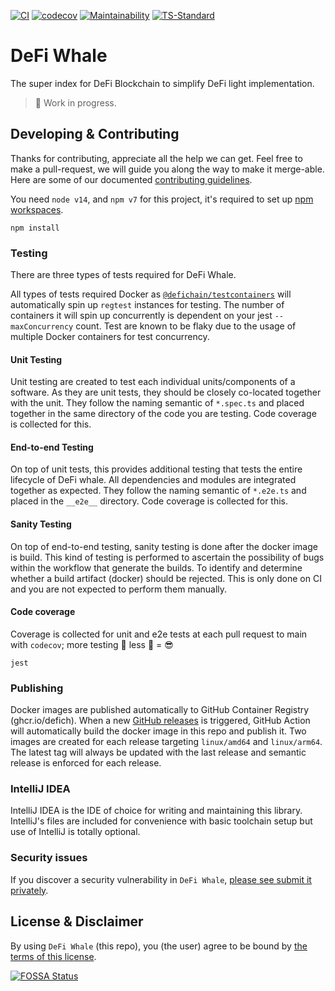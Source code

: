 [![CI](https://github.com/DeFiCh/whale/actions/workflows/ci.yml/badge.svg)](https://github.com/DeFiCh/whale/actions/workflows/ci.yml)
[![codecov](https://codecov.io/gh/DeFiCh/whale/branch/main/graph/badge.svg?token=kBCC9qSRrA)](https://codecov.io/gh/DeFiCh/whale)
[![Maintainability](https://api.codeclimate.com/v1/badges/593ffda9c1d91261a37b/maintainability)](https://codeclimate.com/github/DeFiCh/whale/maintainability)
[![TS-Standard](https://badgen.net/badge/code%20style/ts-standard/blue?icon=typescript)](https://github.com/standard/ts-standard)

# DeFi Whale

The super index for DeFi Blockchain to simplify DeFi light implementation.

> 🚧 Work in progress.

## Developing & Contributing

Thanks for contributing, appreciate all the help we can get. Feel free to make a pull-request, we will guide you along
the way to make it merge-able. Here are some of our documented [contributing guidelines](CONTRIBUTING.md).

You need `node v14`, and `npm v7` for this project, it's required to set
up [npm workspaces](https://docs.npmjs.com/cli/v7/using-npm/workspaces).

```shell
npm install
```

### Testing

There are three types of tests required for DeFi Whale.

All types of tests required Docker
as [`@defichain/testcontainers`](https://github.com/DeFiCh/jellyfish/tree/main/packages/testcontainers) will
automatically spin up `regtest` instances for testing. The number of containers it will spin up concurrently is
dependent on your jest `--maxConcurrency` count. Test are known to be flaky due to the usage of multiple Docker
containers for test concurrency.

#### Unit Testing

Unit testing are created to test each individual units/components of a software. As they are unit tests, they should be
closely co-located together with the unit. They follow the naming semantic of `*.spec.ts` and placed together in the
same directory of the code you are testing. Code coverage is collected for this.

#### End-to-end Testing

On top of unit tests, this provides additional testing that tests the entire lifecycle of DeFi whale. All dependencies
and modules are integrated together as expected. They follow the naming semantic of `*.e2e.ts` and placed in
the `__e2e__` directory. Code coverage is collected for this.

#### Sanity Testing

On top of end-to-end testing, sanity testing is done after the docker image is build. This kind of testing is performed
to ascertain the possibility of bugs within the workflow that generate the builds. To identify and determine whether a
build artifact (docker) should be rejected. This is only done on CI and you are not expected to perform them manually.

#### Code coverage

Coverage is collected for unit and e2e tests at each pull request to main with `codecov`; more testing 🚀 less 🐛 = 😎

```shell
jest
```

### Publishing

Docker images are published automatically to GitHub Container Registry (ghcr.io/defich). When a
new [GitHub releases](https://github.com/DeFiCh/whale/releases) is triggered, GitHub Action will automatically build the
docker image in this repo and publish it. Two images are created for each release targeting `linux/amd64`
and `linux/arm64`. The latest tag will always be updated with the last release and semantic release is enforced for each
release.

### IntelliJ IDEA

IntelliJ IDEA is the IDE of choice for writing and maintaining this library. IntelliJ's files are included for
convenience with basic toolchain setup but use of IntelliJ is totally optional.

### Security issues

If you discover a security vulnerability in `DeFi Whale`,
[please see submit it privately](https://github.com/DeFiCh/.github/blob/main/SECURITY.md).

## License & Disclaimer

By using `DeFi Whale` (this repo), you (the user) agree to be bound by [the terms of this license](LICENSE).

[![FOSSA Status](https://app.fossa.com/api/projects/git%2Bgithub.com%2FDeFiCh%2Fwhale.svg?type=large)](https://app.fossa.com/projects/git%2Bgithub.com%2FDeFiCh%2Fwhale?ref=badge_large)

